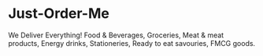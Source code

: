 # Just-Order-Me
We Deliver Everything! Food &amp; Beverages, Groceries, Meat &amp; meat products, Energy drinks, Stationeries, Ready to eat savouries, FMCG goods.
